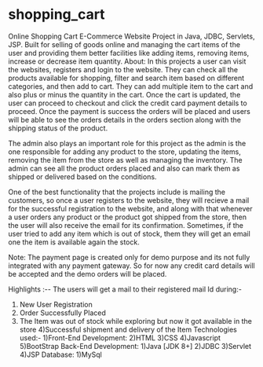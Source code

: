 # shopping_cart
Online Shopping Cart E-Commerce Website Project in Java, JDBC, Servlets, JSP. Built for selling of goods online and managing the cart items of the user and providing them better facilities like adding items, removing items, increase or decrease item quantity.
About:
In this projects a user can visit the websites, registers and login to the website. They can check all the products available for shopping, filter and search item based on different categories, and then add to cart. They can add multiple item to the cart and also plus or minus the quantity in the cart. Once the cart is updated, the user can proceed to checkout and click the credit card payment details to proceed. Once the payment is success the orders will be placed and users will be able to see the orders details in the orders section along with the shipping status of the product.

The admin also plays an important role for this project as the admin is the one responsible for adding any product to the store, updating the items, removing the item from the store as well as managing the inventory. The admin can see all the product orders placed and also can mark them as shipped or delivered based on the conditions.

One of the best functionality that the projects include is mailing the customers, so once a user registers to the website, they will recieve a mail for the successful registration to the website, and along with that whenever a user orders any product or the product got shipped from the store, then the user will also receive the email for its confirmation. Sometimes, if the user tried to add any item which is out of stock, them they will get an email one the item is available again the stock.

Note: The payment page is created only for demo purpose and its not fully integrated with any payment gateway. So for now any credit card details will be accepted and the demo orders will be placed.

Highlights :--
The users will get a mail to their registered mail Id during:-  
 1) New User Registration
 2) Order Successfully Placed
 3) The Item was out of stock while exploring but now it got available in the store
 4)Successful shipment and delivery of the Item
Technologies used:-
 1)Front-End Development:
 2)HTML
 3)CSS
 4)Javascript
 5)BootStrap
Back-End Development:
 1)Java [JDK 8+]
 2)JDBC
 3)Servlet
 4)JSP
Database:
 1)MySql
